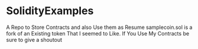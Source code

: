# SolidityExamples
A Repo to Store Contracts and also Use them as Resume
samplecoin.sol is a fork of an Existing token That I seemed to Like.
If You Use My Contracts be sure to give a shoutout
